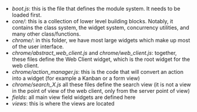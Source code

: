 -   _boot.js_: this is the file that defines the module system. It needs to be loaded first.    
-   _core/_: this is a collection of lower level building blocks. Notably, it contains the class system, the widget system, concurrency utilities, and many other class/functions.    
-   _chrome/_: in this folder, we have most large widgets which make up most of the user interface.    
-   _chrome/abstract_web_client.js_ and _chrome/web_client.js_: together, these files define the Web Client widget, which is the root widget for the web client.    
-   _chrome/action_manager.js_: this is the code that will convert an action into a widget (for example a Kanban or a form view)    
-   _chrome/search_X.js_ all these files define the search view (it is not a view in the point of view of the web client, only from the server point of view)    
-   _fields_: all main view field widgets are defined here    
-   _views_: this is where the views are located